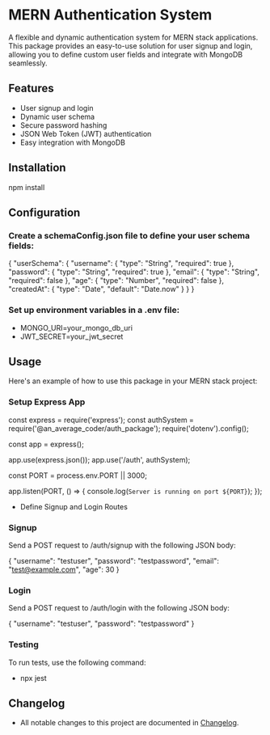 # MERN Authentication System

A flexible and dynamic authentication system for MERN stack applications. This package provides an easy-to-use solution for user signup and login, allowing you to define custom user fields and integrate with MongoDB seamlessly.

## Features

- User signup and login
- Dynamic user schema
- Secure password hashing
- JSON Web Token (JWT) authentication
- Easy integration with MongoDB

## Installation

npm install <your-package-name>

## Configuration

### Create a schemaConfig.json file to define your user schema fields:

{
"userSchema": {
"username": { "type": "String", "required": true },
"password": { "type": "String", "required": true },
"email": { "type": "String", "required": false },
"age": { "type": "Number", "required": false },
"createdAt": { "type": "Date", "default": "Date.now" }
}
}

### Set up environment variables in a .env file:

- MONGO_URI=your_mongo_db_uri
- JWT_SECRET=your_jwt_secret

## Usage

Here's an example of how to use this package in your MERN stack project:

### Setup Express App

const express = require('express');
const authSystem = require('@an_average_coder/auth_package');
require('dotenv').config();

const app = express();

app.use(express.json());
app.use('/auth', authSystem);

const PORT = process.env.PORT || 3000;

app.listen(PORT, () => {
console.log(`Server is running on port ${PORT}`);
});

- Define Signup and Login Routes

### Signup

Send a POST request to /auth/signup with the following JSON body:

{
"username": "testuser",
"password": "testpassword",
"email": "test@example.com",
"age": 30
}

### Login

Send a POST request to /auth/login with the following JSON body:

{
"username": "testuser",
"password": "testpassword"
}

### Testing

To run tests, use the following command:

- npx jest

## Changelog

- All notable changes to this project are documented in [Changelog]('./CHANGELOG.md').
